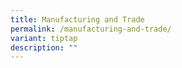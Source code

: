 ```yaml
---
title: Manufacturing and Trade
permalink: /manufacturing-and-trade/
variant: tiptap
description: ""
---
```

